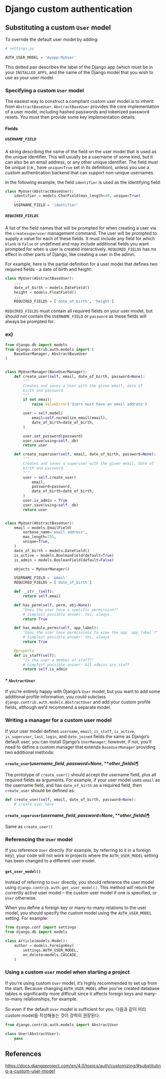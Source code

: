 # Django custom authentication

## Substituting a custom `User` model

To override the default user model by adding:

```python
# settings.py

AUTH_USER_MODEL = 'myapp.MyUser'
```

This dotted pair describes the label of the Django app (which must be in your `INSTALLED_APPS`, and the name of the Django model that you wish to use as your user model.

### Specifying a custom `User` model

The easiest way to construct a compliant custom user model is to inherit from `AbstractBaseUser`. `AbstractBaseUser` provides the core implementation of a user model, including hashed passwords and tokenized password resets. You must then provide some key implementation details:

#### Fields

##### `USERNAME_FIELD`

A string describing the name of the field on the user model that is used as the unique identifier. This will usually be a username of some kind, but it can also be an email address, or any other unique identifier. The field *must* be unique (i.e., have `unique=True` set in its definition), unless you use a custom authentication backend that can support non-unique usernames.

In the following example, the field `identifier` is used as the identifying field:

```python
class MyUser(AbstractBaseUser):
    identifier = models.CharField(max_length=40, unique=True)
    ...
    USERNAME_FIELD = 'identifier'
```

##### `REQUIRED_FIELDS`

A list of the field names that will be prompted for when creating a user via the `createsuperuser` management command. The user will be prompted to supply a value for each of these fields. It must include any field for which `blank` is `False` or undefined and may include additional fields you want prompted for when a user is created interactively. `REQUIRED_FIELDS` has no effect in other parts of Django, like creating a user in the admin.

For example, here is the partial definition for a user model that defines two required fields - a date of birth and height:

```python
class MyUser(AbstractBaseUser):
    ...
    date_of_birth = models.DateField()
    height = models.FloatField()
    ...
    REQUIRED_FIELDS = ['date_of_birth', 'height']
```

`REQUIRED_FIELDS` must contain all required fields on your user model, but should *not* contain the `USERNAME_FIELD` or `password` as these fields will always be prompted for.

### ex)

```python
from django.db import models
from django.contrib.auth.models import (
    BaseUserManager, AbstractBaseUser
)


class MyUserManager(BaseUserManager):
    def create_user(self, email, date_of_birth, password=None):
        """
        Creates and saves a User with the given email, date of
        birth and password.
        """
        if not email:
            raise ValueError('Users must have an email address')

        user = self.model(
            email=self.normalize_email(email),
            date_of_birth=date_of_birth,
        )

        user.set_password(password)
        user.save(using=self._db)
        return user

    def create_superuser(self, email, date_of_birth, password=None):
        """
        Creates and saves a superuser with the given email, date of
        birth and password.
        """
        user = self.create_user(
            email,
            password=password,
            date_of_birth=date_of_birth,
        )
        user.is_admin = True
        user.save(using=self._db)
        return user


class MyUser(AbstractBaseUser):
    email = models.EmailField(
        verbose_name='email address',
        max_length=255,
        unique=True,
    )
    date_of_birth = models.DateField()
    is_active = models.BooleanField(default=True)
    is_admin = models.BooleanField(default=False)

    objects = MyUserManager()

    USERNAME_FIELD = 'email'
    REQUIRED_FIELDS = ['date_of_birth']

    def __str__(self):
        return self.email

    def has_perm(self, perm, obj=None):
        "Does the user have a specific permission?"
        # Simplest possible answer: Yes, always
        return True

    def has_module_perms(self, app_label):
        "Does the user have permissions to view the app `app_label`?"
        # Simplest possible answer: Yes, always
        return True

    @property
    def is_staff(self):
        "Is the user a member of staff?"
        # Simplest possible answer: All admins are staff
        return self.is_admin
```

#### * `AbstractUser`

If you’re entirely happy with Django’s `User` model, but you want to add some additional profile information, you could subclass `django.contrib.auth.models.AbstractUser` and add your custom profile fields, although we’d recommend a separate model.

### Writing a manager for a custom user model

If your user model defines `username`, `email`, `is_staff`, `is_active`, `is_superuser`, `last_login`, and `date_joined` fields the same as Django’s default user, you can install Django’s `UserManager`; however, if not, you’ll need to define a custom manager that extends `BaseUserManager` providing two additional methods:

#### `create_user`(*username_field*, *password=None*, ***other_fields*)[¶](https://docs.djangoproject.com/en/4.0/topics/auth/customizing/#django.contrib.auth.models.CustomUserManager.create_user)

The prototype of `create_user()` should accept the username field, plus all required fields as arguments. For example, if your user model uses `email` as the username field, and has `date_of_birth` as a required field, then `create_user` should be defined as:

```python
def create_user(self, email, date_of_birth, password=None):
    # create user here
```

#### `create_superuser`(*username_field*, *password=None*, ***other_fields*)[¶](https://docs.djangoproject.com/en/4.0/topics/auth/customizing/#django.contrib.auth.models.CustomUserManager.create_superuser)

Same as `create_user()`

### Referencing the `User` model

If you reference `User` directly (for example, by referring to it in a foreign key), your code will not work in projects where the `AUTH_USER_MODEL` setting has been changed to a different user model.

#### `get_user_model()`

Instead of referring to `User` directly, you should reference the user model using `django.contrib.auth.get_user_model()`. This method will return the currently active user model – the custom user model if one is specified, or `User` otherwise.

When you define a foreign key or many-to-many relations to the user model, you should specify the custom model using the `AUTH_USER_MODEL` setting. For example:

```python
from django.conf import settings
from django.db import models

class Article(models.Model):
    author = models.ForeignKey(
        settings.AUTH_USER_MODEL,
        on_delete=models.CASCADE,
    )
```

### Using a custom `user` model when starting a project

If you're using custom `User` model, it’s highly recommended to set up from the start. Because changing `AUTH_USER_MODEL` after you’ve created database tables is significantly more difficult since it affects foreign keys and many-to-many relationships, for example.

So even if the default `User` model is sufficient for you, 다음과 같이 미리 custom model을 작성해놓는 것이 강력히 권장된다.

```python
from django.contrib.auth.models import AbstractUser

class User(AbstractUser):
    pass
```



## References

https://docs.djangoproject.com/en/4.0/topics/auth/customizing/#substituting-a-custom-user-model